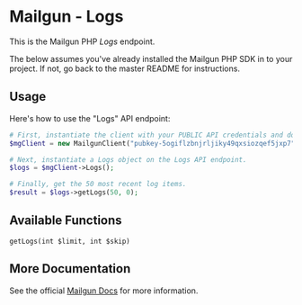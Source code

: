 Mailgun - Logs
====================

This is the Mailgun PHP *Logs* endpoint. 

The below assumes you've already installed the Mailgun PHP SDK in to your project. If not, go back to the master README for instructions.

Usage
-------------
Here's how to use the "Logs" API endpoint:

```php
# First, instantiate the client with your PUBLIC API credentials and domain. 
$mgClient = new MailgunClient("pubkey-5ogiflzbnjrljiky49qxsiozqef5jxp7", "samples.mailgun.org");

# Next, instantiate a Logs object on the Logs API endpoint.
$logs = $mgClient->Logs();

# Finally, get the 50 most recent log items.
$result = $logs->getLogs(50, 0);

```

Available Functions
-------------------

`getLogs(int $limit, int $skip)`  

More Documentation
------------------
See the official [Mailgun Docs](http://documentation.mailgun.com/api-logs.html) for more information.